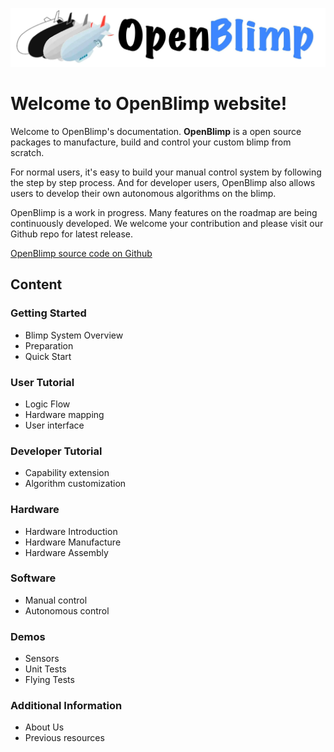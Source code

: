 

![](https://raw.githubusercontent.com/zhz03/OpenBlimp/develop/imgs/OpenBlimp_logo.jpg)

# Welcome to OpenBlimp website!

Welcome to OpenBlimp's documentation. **OpenBlimp** is a open source packages to manufacture, build and control your custom blimp from scratch. 

For normal users, it's easy to build your manual control system by following the step by step process. And for developer users, OpenBlimp also allows users to develop their own autonomous algorithms on the blimp.

OpenBlimp is a work in progress. Many features on the roadmap are being continuously developed. We welcome your contribution and please visit our Github repo for latest release. 

[OpenBlimp source code on Github](https://github.com/zhz03/OpenBlimp)

## Content

### Getting Started

- Blimp System Overview
- Preparation
- Quick Start

### User Tutorial

- Logic Flow
- Hardware mapping 
- User interface 

### Developer Tutorial

- Capability extension
- Algorithm customization

### Hardware

- Hardware Introduction
- Hardware Manufacture
- Hardware Assembly

### Software

- Manual control
- Autonomous control

### Demos

- Sensors
- Unit Tests
- Flying Tests

### Additional Information

- About Us
- Previous resources

